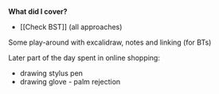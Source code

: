 

**What did I cover?**
- [[Check BST]] (all approaches)
  
Some play-around with excalidraw, notes and linking (for BTs)

Later part of the day spent in online shopping:
- drawing stylus pen
- drawing glove - palm rejection